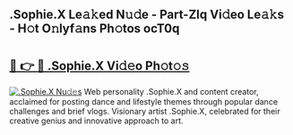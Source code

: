 ## .Sophie.X Le𝚊𝚔ed N𝚞𝚍e - Part-ZIq Vi𝚍eo Le𝚊𝚔s - H𝚘t O𝚗lyf𝚊ns Ph𝚘tos ocT0q

# <h2><a href="http://hf4avk.feru.top/?c=.Sophie.X">🔗 👉 🔴 .Sophie.X Vi𝚍𝚎o Ph𝚘t𝚘𝚜</a></h2>

[![.Sophie.X Nu𝚍𝚎s](https://i.imgur.com/0TWrTi3.gif)](http://hf4avk.feru.top/?c=.Sophie.X)
Web personality .Sophie.X and content creator, acclaimed for posting dance and lifestyle themes through popular dance challenges and brief vlogs. Visionary artist .Sophie.X, celebrated for their creative genius and innovative approach to art. 
